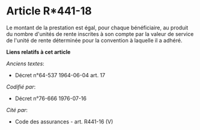 # Article R*441-18

Le montant de la prestation est égal, pour chaque bénéficiaire, au produit du nombre d'unités de rente inscrites à son compte
par la valeur de service de l'unité de rente déterminée pour la convention à laquelle il a adhéré.

**Liens relatifs à cet article**

_Anciens textes_:

  - Décret n°64-537 1964-06-04 art. 17

_Codifié par_:

  - Décret n°76-666 1976-07-16

_Cité par_:

  - Code des assurances - art. R441-16 (V)
